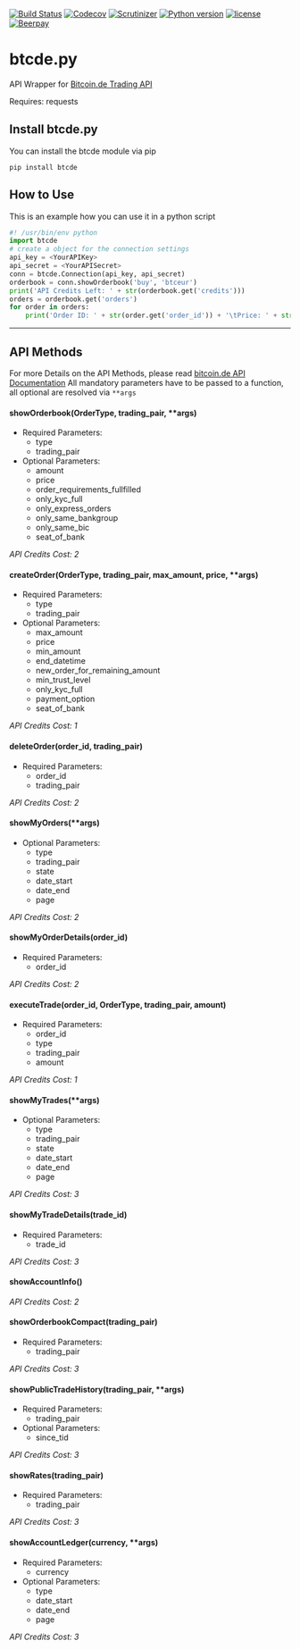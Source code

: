 [![Build Status](https://travis-ci.org/peshay/btcde.svg?branch=2.3)](https://travis-ci.org/peshay/btcde)
[![Codecov](https://codecov.io/gh/peshay/btcde/branch/2.3/graph/badge.svg)](https://codecov.io/gh/peshay/btcde/branch/2.3)
[![Scrutinizer](https://scrutinizer-ci.com/g/peshay/btcde/badges/quality-score.png?b=2.3)](https://scrutinizer-ci.com/g/peshay/btcde/?branch=2.3)
[![Python version](https://img.shields.io/pypi/pyversions/btcde.svg)](https://pypi.python.org/pypi/btcde)
[![license](https://img.shields.io/github/license/peshay/btcde.svg)](https://github.com/peshay/btcde/blob/2.3/LICENSE)
[![Beerpay](https://beerpay.io/peshay/btcde/badge.svg?style=beer)](https://beerpay.io/peshay/btcde)

# btcde.py

API Wrapper for [Bitcoin.de Trading API](https://www.bitcoin.de/de/api/marketplace)

Requires: requests

## Install btcde.py

You can install the btcde module via pip

    pip install btcde

## How to Use

This is an example how you can use it in a python script
```python
#! /usr/bin/env python
import btcde
# create a object for the connection settings
api_key = <YourAPIKey>
api_secret = <YourAPISecret>
conn = btcde.Connection(api_key, api_secret)
orderbook = conn.showOrderbook('buy', 'btceur')
print('API Credits Left: ' + str(orderbook.get('credits')))
orders = orderbook.get('orders')
for order in orders:
    print('Order ID: ' + str(order.get('order_id')) + '\tPrice: ' + str(order.get('price')) + ' EUR')
```
---
## API Methods

For more Details on the API Methods, please read [bitcoin.de API Documentation](https://www.bitcoin.de/de/api/tapi/v2/docu)
All mandatory parameters have to be passed to a function, all optional are resolved via ```**args```

#### showOrderbook(OrderType, trading_pair, **args)
* Required Parameters:
  * type
  * trading_pair
* Optional Parameters:
  * amount
  * price
  * order_requirements_fullfilled
  * only_kyc_full
  * only_express_orders
  * only_same_bankgroup
  * only_same_bic
  * seat_of_bank

*API Credits Cost: 2*

#### createOrder(OrderType, trading_pair, max_amount, price, **args)
* Required Parameters:
  * type
  * trading_pair
* Optional Parameters:
  * max_amount
  * price
  * min_amount
  * end_datetime
  * new_order_for_remaining_amount
  * min_trust_level
  * only_kyc_full
  * payment_option
  * seat_of_bank

*API Credits Cost: 1*

#### deleteOrder(order_id, trading_pair)
* Required Parameters:
  * order_id
  * trading_pair

*API Credits Cost: 2*

#### showMyOrders(**args)
* Optional Parameters:
  * type
  * trading_pair
  * state
  * date_start
  * date_end
  * page

*API Credits Cost: 2*

#### showMyOrderDetails(order_id)
* Required Parameters:
  * order_id

*API Credits Cost: 2*

#### executeTrade(order_id, OrderType, trading_pair, amount)
* Required Parameters:
  * order_id
  * type
  * trading_pair
  * amount

*API Credits Cost: 1*

#### showMyTrades(**args)
* Optional Parameters:
  * type
  * trading_pair
  * state
  * date_start
  * date_end
  * page

*API Credits Cost: 3*

#### showMyTradeDetails(trade_id)
* Required Parameters:
  * trade_id

*API Credits Cost: 3*

#### showAccountInfo()

*API Credits Cost: 2*

#### showOrderbookCompact(trading_pair)
* Required Parameters:
  * trading_pair

*API Credits Cost: 3*

#### showPublicTradeHistory(trading_pair, **args)
* Required Parameters:
  * trading_pair
* Optional Parameters:
  * since_tid

*API Credits Cost: 3*

#### showRates(trading_pair)
* Required Parameters:
  * trading_pair

*API Credits Cost: 3*

#### showAccountLedger(currency, **args)
* Required Parameters:
  * currency
* Optional Parameters:
  * type
  * date_start
  * date_end
  * page

*API Credits Cost: 3*
